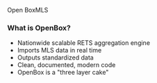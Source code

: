 Open BoxMLS

### What is OpenBox?
    
* Nationwide scalable RETS aggregation engine
* Imports MLS data in real time
* Outputs standardized data
* Clean, documented, modern code
* OpenBox is a "three layer cake"